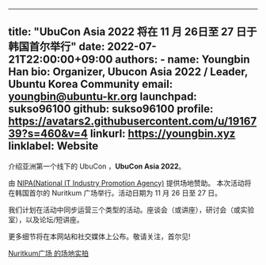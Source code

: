 
---
title: "UbuCon Asia 2022 将在 11 月 26日至 27 日于韩国首尔举行"
date: 2022-07-21T22:00:00+09:00
authors:
    - name: Youngbin Han
      bio: Organizer, Ubucon Asia 2022 / Leader, Ubuntu Korea Community 
      email: youngbin@ubuntu-kr.org
      launchpad: sukso96100
      github: sukso96100
      profile: https://avatars2.githubusercontent.com/u/1916739?s=460&v=4
      linkurl: https://youngbin.xyz
      linklabel: Website
---

介绍亚洲第一个线下的 UbuCon ，**UbuCon Asia 2022**。

由 [NIPA(National IT Industry Promotion Agency)](https://oss.kr) 提供场地赞助。 
本次活动将在韩国首尔的 Nuritkum 广场举行。活动日期为 11 月 26 日至 27 日。

我们计划在活动中同步运营三个类型的活动。座谈会（或讲座），研讨会（或实验室），以及论坛/短讲座。

更多细节将在本网站和社交媒体上公布。敬请关注，首尔见!

[Nuritkum广场 的场地实拍](venue2.jpg)
